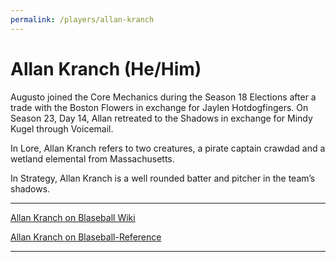 ```yaml
---
permalink: /players/allan-kranch
---
```


# Allan Kranch (He/Him)

Augusto joined the Core Mechanics during the Season 18 Elections after a trade with the Boston Flowers in exchange
for Jaylen Hotdogfingers. On Season 23, Day 14, Allan retreated to the Shadows in exchange for Mindy Kugel through
Voicemail.

In Lore, Allan Kranch refers to two creatures, a pirate captain crawdad and a wetland elemental from Massachusetts.

In Strategy, Allan Kranch is a well rounded batter and pitcher in the team’s shadows.

---

[Allan Kranch on Blaseball Wiki](https://www.blaseball.wiki/w/Allan_Kranch)

[Allan Kranch on Blaseball-Reference](https://blaseball-reference.com/players/allan-kranch)

---